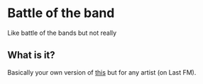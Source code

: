 # Battle of the band

Like battle of the bands but not really

## What is it?

Basically your own version of [this](https://medium.com/matter/what-s-the-greatest-kanye-west-song-of-all-time-you-re-wrong-3cdd59cf78a4) but for any artist (on Last FM).
